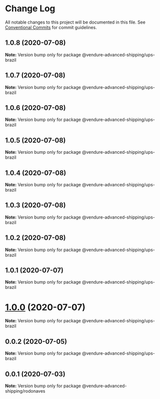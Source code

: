 # Change Log

All notable changes to this project will be documented in this file.
See [Conventional Commits](https://conventionalcommits.org) for commit guidelines.

## 1.0.8 (2020-07-08)

**Note:** Version bump only for package @vendure-advanced-shipping/ups-brazil





## 1.0.7 (2020-07-08)

**Note:** Version bump only for package @vendure-advanced-shipping/ups-brazil





## 1.0.6 (2020-07-08)

**Note:** Version bump only for package @vendure-advanced-shipping/ups-brazil





## 1.0.5 (2020-07-08)

**Note:** Version bump only for package @vendure-advanced-shipping/ups-brazil





## 1.0.4 (2020-07-08)

**Note:** Version bump only for package @vendure-advanced-shipping/ups-brazil





## 1.0.3 (2020-07-08)

**Note:** Version bump only for package @vendure-advanced-shipping/ups-brazil





## 1.0.2 (2020-07-08)

**Note:** Version bump only for package @vendure-advanced-shipping/ups-brazil





## 1.0.1 (2020-07-07)

**Note:** Version bump only for package @vendure-advanced-shipping/ups-brazil





# [1.0.0](https://github.com/jonyw4/vendure-advanced-shipping/compare/v0.0.2...v1.0.0) (2020-07-07)

**Note:** Version bump only for package @vendure-advanced-shipping/ups-brazil





## 0.0.2 (2020-07-05)

**Note:** Version bump only for package @vendure-advanced-shipping/ups-brazil





## 0.0.1 (2020-07-03)

**Note:** Version bump only for package @vendure-advanced-shipping/rodonaves
